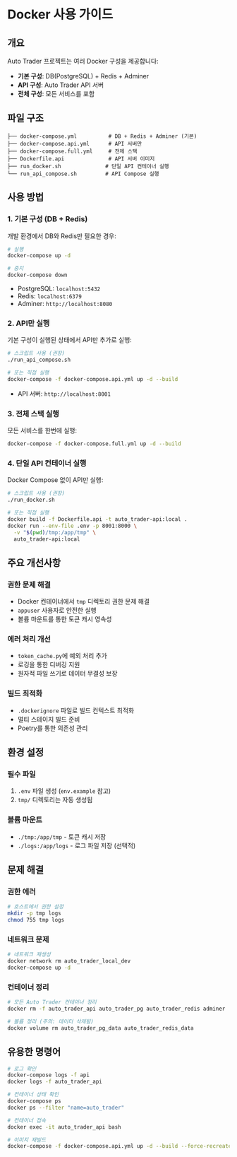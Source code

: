 # Docker 사용 가이드

## 개요

Auto Trader 프로젝트는 여러 Docker 구성을 제공합니다:

- **기본 구성**: DB(PostgreSQL) + Redis + Adminer
- **API 구성**: Auto Trader API 서버
- **전체 구성**: 모든 서비스를 포함

## 파일 구조

```
├── docker-compose.yml          # DB + Redis + Adminer (기본)
├── docker-compose.api.yml      # API 서버만
├── docker-compose.full.yml     # 전체 스택
├── Dockerfile.api              # API 서버 이미지
├── run_docker.sh              # 단일 API 컨테이너 실행
└── run_api_compose.sh         # API Compose 실행
```

## 사용 방법

### 1. 기본 구성 (DB + Redis)

개발 환경에서 DB와 Redis만 필요한 경우:

```bash
# 실행
docker-compose up -d

# 중지
docker-compose down
```

- PostgreSQL: `localhost:5432`
- Redis: `localhost:6379`
- Adminer: `http://localhost:8080`

### 2. API만 실행

기본 구성이 실행된 상태에서 API만 추가로 실행:

```bash
# 스크립트 사용 (권장)
./run_api_compose.sh

# 또는 직접 실행
docker-compose -f docker-compose.api.yml up -d --build
```

- API 서버: `http://localhost:8001`

### 3. 전체 스택 실행

모든 서비스를 한번에 실행:

```bash
docker-compose -f docker-compose.full.yml up -d --build
```

### 4. 단일 API 컨테이너 실행

Docker Compose 없이 API만 실행:

```bash
# 스크립트 사용 (권장)
./run_docker.sh

# 또는 직접 실행
docker build -f Dockerfile.api -t auto_trader-api:local .
docker run --env-file .env -p 8001:8000 \
  -v "$(pwd)/tmp:/app/tmp" \
  auto_trader-api:local
```

## 주요 개선사항

### 권한 문제 해결

- Docker 컨테이너에서 `tmp` 디렉토리 권한 문제 해결
- `appuser` 사용자로 안전한 실행
- 볼륨 마운트를 통한 토큰 캐시 영속성

### 에러 처리 개선

- `token_cache.py`에 예외 처리 추가
- 로깅을 통한 디버깅 지원
- 원자적 파일 쓰기로 데이터 무결성 보장

### 빌드 최적화

- `.dockerignore` 파일로 빌드 컨텍스트 최적화
- 멀티 스테이지 빌드 준비
- Poetry를 통한 의존성 관리

## 환경 설정

### 필수 파일

1. `.env` 파일 생성 (`env.example` 참고)
2. `tmp/` 디렉토리는 자동 생성됨

### 볼륨 마운트

- `./tmp:/app/tmp` - 토큰 캐시 저장
- `./logs:/app/logs` - 로그 파일 저장 (선택적)

## 문제 해결

### 권한 에러

```bash
# 호스트에서 권한 설정
mkdir -p tmp logs
chmod 755 tmp logs
```

### 네트워크 문제

```bash
# 네트워크 재생성
docker network rm auto_trader_local_dev
docker-compose up -d
```

### 컨테이너 정리

```bash
# 모든 Auto Trader 컨테이너 정리
docker rm -f auto_trader_api auto_trader_pg auto_trader_redis adminer

# 볼륨 정리 (주의: 데이터 삭제됨)
docker volume rm auto_trader_pg_data auto_trader_redis_data
```

## 유용한 명령어

```bash
# 로그 확인
docker-compose logs -f api
docker logs -f auto_trader_api

# 컨테이너 상태 확인
docker-compose ps
docker ps --filter "name=auto_trader"

# 컨테이너 접속
docker exec -it auto_trader_api bash

# 이미지 재빌드
docker-compose -f docker-compose.api.yml up -d --build --force-recreate
```

